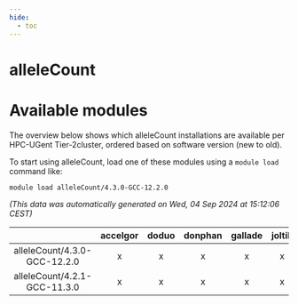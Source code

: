 ```yaml
---
hide:
  - toc
---
```


alleleCount
===========

# Available modules


The overview below shows which alleleCount installations are available per HPC-UGent Tier-2cluster, ordered based on software version (new to old).

To start using alleleCount, load one of these modules using a `module load` command like:

```shell
module load alleleCount/4.3.0-GCC-12.2.0
```

*(This data was automatically generated on Wed, 04 Sep 2024 at 15:12:06 CEST)*  

| |accelgor|doduo|donphan|gallade|joltik|shinx|skitty|
| :---: | :---: | :---: | :---: | :---: | :---: | :---: | :---: |
|alleleCount/4.3.0-GCC-12.2.0|x|x|x|x|x|x|x|
|alleleCount/4.2.1-GCC-11.3.0|x|x|x|x|x|-|x|
